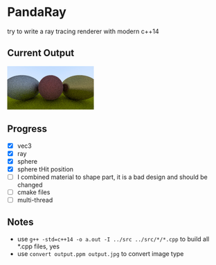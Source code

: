 # PandaRay
try to write a ray tracing renderer with modern c++14

## Current Output
![output image](./output.jpg "output")

## Progress
- [x] vec3  
- [x] ray  
- [x] sphere  
- [x] sphere tHit position
- [ ] I combined material to shape part, it is a bad design and should be changed
- [ ] cmake files  
- [ ] multi-thread

## Notes
- use `g++ -std=c++14 -o a.out -I ../src ../src/*/*.cpp` to build all *.cpp files, yes
- use `convert output.ppm output.jpg` to convert image type